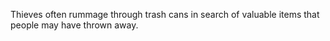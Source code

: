 Thieves often rummage through trash cans in search of valuable items that people may have thrown away.